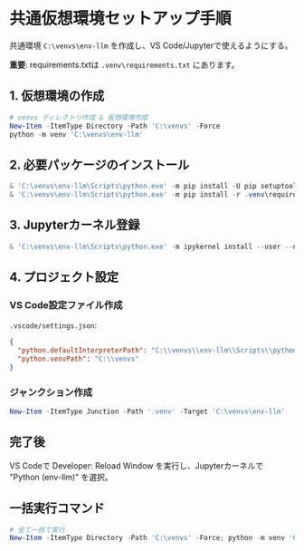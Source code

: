 # 共通仮想環境セットアップ手順

共通環境 `C:\venvs\env-llm` を作成し、VS Code/Jupyterで使えるようにする。

**重要**: requirements.txtは `.venv\requirements.txt` にあります。

## 1. 仮想環境の作成

```powershell
# venvs ディレクトリ作成 & 仮想環境作成
New-Item -ItemType Directory -Path 'C:\venvs' -Force
python -m venv 'C:\venvs\env-llm'
```

## 2. 必要パッケージのインストール

```powershell
& 'C:\venvs\env-llm\Scripts\python.exe' -m pip install -U pip setuptools wheel ipykernel
& 'C:\venvs\env-llm\Scripts\python.exe' -m pip install -r .venv\requirements.txt
```

## 3. Jupyterカーネル登録

```powershell
& 'C:\venvs\env-llm\Scripts\python.exe' -m ipykernel install --user --name env-llm --display-name 'Python (env-llm)'
```

## 4. プロジェクト設定

### VS Code設定ファイル作成

`.vscode/settings.json`:
```json
{
  "python.defaultInterpreterPath": "C:\\venvs\\env-llm\\Scripts\\python.exe",
  "python.venvPath": "C:\\venvs"
}
```

### ジャンクション作成

```powershell
New-Item -ItemType Junction -Path '.venv' -Target 'C:\venvs\env-llm'
```

## 完了後

VS Codeで Developer: Reload Window を実行し、Jupyterカーネルで "Python (env-llm)" を選択。

## 一括実行コマンド

```powershell
# 全て一括で実行
New-Item -ItemType Directory -Path 'C:\venvs' -Force; python -m venv 'C:\venvs\env-llm'; & 'C:\venvs\env-llm\Scripts\python.exe' -m pip install -U pip setuptools wheel ipykernel; & 'C:\venvs\env-llm\Scripts\python.exe' -m ipykernel install --user --name env-llm --display-name 'Python (env-llm)'; New-Item -ItemType Junction -Path '.venv' -Target 'C:\venvs\env-llm'
```
